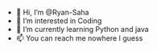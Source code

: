 - 👋 Hi, I’m @Ryan-Saha
- 👀 I’m interested in Coding 
- 🌱 I’m currently learning Python and java
- 📫 You can reach me nowhere I guess

<!---
Ryan-Saha/Ryan-Saha is a ✨ special ✨ repository because its `README.md` (this file) appears on your GitHub profile.
You can click the Preview link to take a look at your changes.
--->
